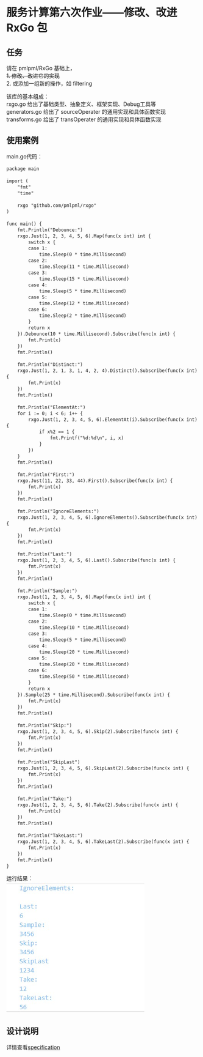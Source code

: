 # 服务计算第六次作业——修改、改进 RxGo 包
## 任务
请在 pmlpml/RxGo 基础上，  
~~1. 修改、改进它的实现~~  
2. 或添加一组新的操作，如 filtering  

该库的基本组成：  
rxgo.go 给出了基础类型、抽象定义、框架实现、Debug工具等  
generators.go 给出了 sourceOperater 的通用实现和具体函数实现  
transforms.go 给出了 transOperater 的通用实现和具体函数实现

## 使用案例
main.go代码：
```
package main

import (
	"fmt"
	"time"

	rxgo "github.com/pmlpml/rxgo"
)

func main() {
	fmt.Println("Debounce:")
	rxgo.Just(1, 2, 3, 4, 5, 6).Map(func(x int) int {
		switch x {
		case 1:
			time.Sleep(0 * time.Millisecond)
		case 2:
			time.Sleep(11 * time.Millisecond)
		case 3:
			time.Sleep(15 * time.Millisecond)
		case 4:
			time.Sleep(5 * time.Millisecond)
		case 5:
			time.Sleep(12 * time.Millisecond)
		case 6:
			time.Sleep(2 * time.Millisecond)
		}
		return x
	}).Debounce(10 * time.Millisecond).Subscribe(func(x int) {
		fmt.Print(x)
	})
	fmt.Println()

	fmt.Println("Distinct:")
	rxgo.Just(1, 2, 1, 3, 1, 4, 2, 4).Distinct().Subscribe(func(x int) {
		fmt.Print(x)
	})
	fmt.Println()

	fmt.Println("ElementAt:")
	for i := 0; i < 6; i++ {
		rxgo.Just(1, 2, 3, 4, 5, 6).ElementAt(i).Subscribe(func(x int) {
			if x%2 == 1 {
				fmt.Printf("%d:%d\n", i, x)
			}
		})
	}
	fmt.Println()

	fmt.Println("First:")
	rxgo.Just(11, 22, 33, 44).First().Subscribe(func(x int) {
		fmt.Print(x)
	})
	fmt.Println()

	fmt.Println("IgnoreElements:")
	rxgo.Just(1, 2, 3, 4, 5, 6).IgnoreElements().Subscribe(func(x int) {
		fmt.Print(x)
	})
	fmt.Println()

	fmt.Println("Last:")
	rxgo.Just(1, 2, 3, 4, 5, 6).Last().Subscribe(func(x int) {
		fmt.Print(x)
	})
	fmt.Println()

	fmt.Println("Sample:")
	rxgo.Just(1, 2, 3, 4, 5, 6).Map(func(x int) int {
		switch x {
		case 1:
			time.Sleep(0 * time.Millisecond)
		case 2:
			time.Sleep(10 * time.Millisecond)
		case 3:
			time.Sleep(5 * time.Millisecond)
		case 4:
			time.Sleep(20 * time.Millisecond)
		case 5:
			time.Sleep(20 * time.Millisecond)
		case 6:
			time.Sleep(50 * time.Millisecond)
		}
		return x
	}).Sample(25 * time.Millisecond).Subscribe(func(x int) {
		fmt.Print(x)
	})
	fmt.Println()

	fmt.Println("Skip:")
	rxgo.Just(1, 2, 3, 4, 5, 6).Skip(2).Subscribe(func(x int) {
		fmt.Print(x)
	})
	fmt.Println()

	fmt.Println("SkipLast")
	rxgo.Just(1, 2, 3, 4, 5, 6).SkipLast(2).Subscribe(func(x int) {
		fmt.Print(x)
	})
	fmt.Println()

	fmt.Println("Take:")
	rxgo.Just(1, 2, 3, 4, 5, 6).Take(2).Subscribe(func(x int) {
		fmt.Print(x)
	})
	fmt.Println()

	fmt.Println("TakeLast:")
	rxgo.Just(1, 2, 3, 4, 5, 6).TakeLast(2).Subscribe(func(x int) {
		fmt.Print(x)
	})
	fmt.Println()
}
```
运行结果：  
![pic1](img\1.jpg)

## 设计说明
详情查看[specification](https://gitee.com/zengty18342007/Service-Computing/blob/master/RxGO/specification.md)